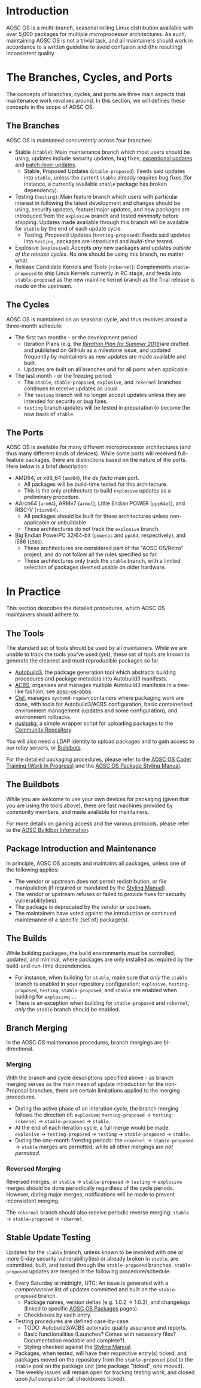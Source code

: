 <!-- TITLE: AOSC OS Maintenance Guidelines (RFC) -->
<!-- SUBTITLE: General Procedural Guidlelines for AOSC OS Package Maintenance -->

# Introduction

AOSC OS is a multi-branch, seasonal rolling Linux distribution available with over 5,000 packages for multiple microprocessor architectures. As such, maintaining AOSC OS is not a trivial task, and all maintainers should work in accordance to a written guideline to avoid confusion and (the resulting) inconsistent quality.

# The Branches, Cycles, and Ports

The concepts of branches, cycles, and ports are three main aspects that maintenance work revolves around. In this section, we will defines these concepts in the scope of AOSC OS.

## The Branches

AOSC OS is maintained *concurrently* across four branches:

- Stable (`stable`): Main maintenance branch which most users should be using, updates include security updates, bug fixes, [exceptional updates](/developers/aosc-os/cycle-exceptions) and [patch-level updates](/developers/aosc-os/known-patch-release-rules).
	- Stable, Proposed Updates (`stable-proposed`): Feeds said updates into `stable`, unless the current `stable` already requires bug fixes (for instance, a currently available `stable` package has broken dependency). 
- Testing (`testing`): Main feature branch which users with particular interest in following the latest development and changes should be using, security updates, feature/major updates, and new packages are introduced from the `explosive` branch and tested *minimally* before shipping. Updates made available through this branch will be available for `stable` by the end of each update cycle.
	- Testing, Proposed Updates (`testing-proposed`): Feeds said updates into `testing`, packages are introduced and *build-time tested*.
- Explosive (`explosive`): Accepts *any* new packages and updates *outside of the release cycles*. No one should be using this branch, no matter what.
- Release Candidate Kernels and Tools (`rckernel`): Complements `stable-proposed` to ship Linux Kernels currently in RC stage, and feeds into `stable-proposed` as the new mainline kernel branch as the final release is made on the upstream.

## The Cycles

AOSC OS is maintained on an seasonal cycle, and thus revolves around a three-month schedule:

- The first two months - or the development period:
	- Iteration Plans (e.g. the *[Iteration Plan for Summer 2019](https://github.com/AOSC-Dev/aosc-os-abbs/issues/1896)*)are drafted and published on GitHub as a milestone issue, and updated frequently by maintainers as new updates are made available and built.
	- Updates are built on all branches and for all ports when applicable.
- The last month - or the freezing period:
	- The `stable`, `stable-proposed`, `explosive`, and `rckernel` branches continues to receive updates as usual.
	- The `testing` branch will no longer accept updates unless they are intended for security or bug fixes.
	- `testing` branch updates will be tested in preparation to become the new basis of `stable`.

## The Ports

AOSC OS is available for many different microprocessor architectures (and thus many different kinds of devices). While some ports will received full-feature packages, there are distinctions based on the nature of the ports. Here below is a brief description:

- AMD64, or x86_64 (`amd64`), the *de facto* main port.
	- All packages will be build-time tested for this architecture.
	- This is the only architecture to build `explosive` updates as a preliminary procedure.
- AArch64 (`arm64`), ARMv7 (`armel`), Little Endian POWER (`ppc64el`), and RISC-V (`riscv64`).
	- All packages should be built for these architectures unless non-applicable or unbuildable.
	- These architectures do not track the `explosive` branch.
- Big Endian PowerPC 32/64-bit (`powerpc` and `ppc64`, respectively), and i586 (`i586`).
	- These architectures are considered part of the "AOSC OS/Retro" project, and do not follow all the rules specified so far.
	- These architectures only track the `stable` branch, with a limited selection of packages deemed usable on older hardware.

# In Practice

This section describes the detailed procedures, which AOSC OS maintainers should adhere to.

## The Tools

The standard set of tools should be used by all maintainers. While we are unable to track the tools you've used (yet), these set of tools are known to generate the cleanest and most reproducible packages so far.

- [Autobuild3](https://github.com/AOSC-Dev/autobuild3), the package generation tool which abstracts building procedures and package metadata into Autobuild3 manifests.
- [ACBS](https://github.com/AOSC-Dev/acbs), organises and manages multiple Autobuild3 manifests in a tree-like fashion, see [aosc-os-abbs](https://github.com/AOSC-Dev/aosc-os-abbs).
- [Ciel](https://github.com/AOSC-Dev/ciel), manages `systemd-nspawn` containers where packaging work are done, with tools for Autobuild3/ACBS configuration, basic containerised environment management (updates and some configuration), and environment rollbacks.
- [pushpkg](https://github.com/AOSC-Dev/scriptlets/tree/master/pushpkg), a simple wrapper script for uploading packages to the [Community Repository](https://repo.aosc.io).

You will also need a LDAP identity to upload packages and to gain access to our relay servers, or [Buildbots](/developers/buildbots).

For the detailed packaging procedures, please refer to the [AOSC OS Cadet Training (Work In Progress)](#) and the [AOSC OS Package Styling Manual](/developers/aosc-os-package-styling-manual).

## The Buildbots

While you are welcome to use your own devices for packaging (given that you are using the tools above), there are fast machines provided by community members, and made available for maintainers.

For more details on gaining access and the various protocols, please refer to the [AOSC Buildbot Information](/developers/buildbots).

## Package Introduction and Maintenance

In principle, AOSC OS accepts and maintains all packages, unless one of the following applies:

- The vendor or upstream does not permit redistribution, or file manipulation (if required or mandated by the [Styling Manual](/developers/aosc-os-package-styling-manual)).
- The vendor or upstream refuses or failed to provide fixes for security vulnerability(ies).
- The package is deprecated by the vendor or upstream.
- The maintainers have voted against the introduction or continued maintenance of a specific (set of) package(s).

## The Builds

While building packages, the build environments *must* be controlled, updated, and minimal, where packages are only installed as required by the build-and-run-time dependencies.

- For instance, when building for `stable`, make sure that *only* the `stable` branch is enabled in your repository configuration; `explosive`, `testing-proposed`, `testing`, `stable-proposed`, and `stable` are enabled when building for `explosive`; ...
- There is an exception when building for `stable-proposed` and `rckernel`, *only* the `stable` branch should be enabled.

## Branch Merging

In the AOSC OS maintenance procedures, branch mergings are bi-directional.

### Merging

With the branch and cycle descriptions specified above - as branch merging serves as the main mean of update introduction for the non-Proposal branches, there are certain limitations applied to the merging procedures.

- During the active phase of an interation cycle, the branch merging follows the direction of: `explosive`; `testing-proposed` → `testing`; `rckernel` → `stable-proposed` → `stable`.
- At the end of each iteration cycle, a full merge would be made: `explosive` → `testing-proposed` → `testing` → `stable-proposed` → `stable`.
- During the one-month freezing periods: the `rckernel` → `stable-proposed` → `stable` merges are permitted, while all other mergings are *not permitted*.

### Reversed Merging

Reversed merges, or `stable` → `stable-proposed` → `testing` → `explosive` merges should be done periodically regardless of the cycle periods. However, during major merges, notifications will be made to prevent inconsistent merging.

The `rckernel` branch should also receive periodic reverse merging: `stable` → `stable-proposed` → `rckernel`.

## Stable Update Testing

Updates for the `stable` branch, unless known to be involved with one or more 0-day security vulnerability(ies) or already broken in `stable`, are committed, built, and tested through the `stable-proposed` branches. `stable-proposed` updates are merged in the following procedure/schedule:

- Every Saturday at midnight, UTC: An issue is generated with a *comprehensive* list of updates committed and bulit on the `stable-proposed` branch.
	- Package names, version deltas (e.g. 1.0.2 → 1.0.3), and changelogs (linked to specific [AOSC OS Packages](https://packages.aosc.io) pages).
	- Checkboxes by each entry.
- Testing procedures are defined case-by-case.
	- TODO: Autobuild3/ACBS automatic quality assurance and reports.
	- Basic functionalities (Launches? Comes with necessary files? Documentation readable and complete?).
	- Styling checked against the [Styling Manual](/developers/aosc-os-package-styling-manual).
- Packages, when tested, will have their respective entry(s) ticked, and packages moved on the repository from the `stable-proposed` pool to the `stable` pool on the package unit (one package "ticked", one moved).
- The weekly issues will remain open for tracking testing work, and closed upon *full completion* (all checkboxes ticked).